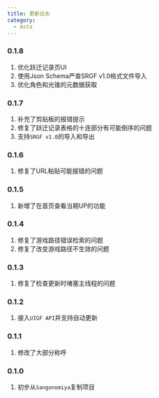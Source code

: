 ```yaml
---
title: 更新日志
category:
  - Asta
---
```


### 0.1.8

1. 优化跃迁记录页UI
2. 使用Json Schema严查SRGF v1.0格式文件导入
3. 优化角色和光锥的元数据获取

### 0.1.7

1. 补充了剪贴板的报错提示
2. 修复了跃迁记录表格的十连部分有可能倒序的问题
3. 支持`SRGF v1.0`的导入和导出

### 0.1.6

1. 修复了URL粘贴可能报错的问题

### 0.1.5

1. 新增了在首页查看当期UP的功能

### 0.1.4

1. 修复了游戏路径错误检索的问题
2. 修复了改变游戏路径不生效的问题

### 0.1.3

1. 修复了检查更新时堵塞主线程的问题

### 0.1.2

1. 接入`UIGF API`并支持自动更新

### 0.1.1

1. 修改了大部分称呼

### 0.1.0

1. 初步从`Sangonomiya`复制项目

